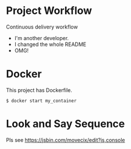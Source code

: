 # Project Workflow

Continuous delivery workflow

- I'm another developer.
- I changed the whole README
- OMG!

# Docker

This project has Dockerfile.
~~~
$ docker start my_container
~~~

# Look and Say Sequence

Pls see https://jsbin.com/movecix/edit?js,console

